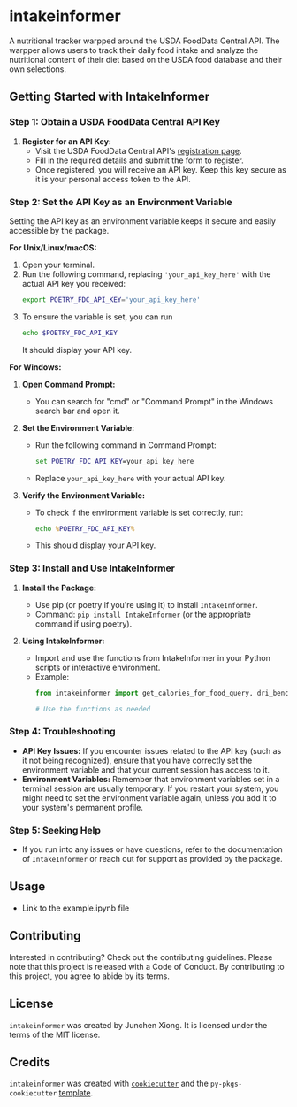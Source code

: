 # intakeinformer

A nutritional tracker warpped around the USDA FoodData Central API. The warpper allows users to track their daily food intake and analyze the nutritional content of their diet based on the USDA food database and their own selections.

## Getting Started with IntakeInformer

### Step 1: Obtain a USDA FoodData Central API Key
1. **Register for an API Key:**
   - Visit the USDA FoodData Central API's [registration page](https://fdc.nal.usda.gov/api-key-signup.html).
   - Fill in the required details and submit the form to register.
   - Once registered, you will receive an API key. Keep this key secure as it is your personal access token to the API.

### Step 2: Set the API Key as an Environment Variable
Setting the API key as an environment variable keeps it secure and easily accessible by the package.

**For Unix/Linux/macOS:**
1. Open your terminal.
2. Run the following command, replacing `'your_api_key_here'` with the actual API key you received:
   ```bash
   export POETRY_FDC_API_KEY='your_api_key_here'
3. To ensure the variable is set, you can run
   ```bash
   echo $POETRY_FDC_API_KEY
   ```
   It should display your API key.

**For Windows:**

1. **Open Command Prompt:**
   - You can search for "cmd" or "Command Prompt" in the Windows search bar and open it.

2. **Set the Environment Variable:**
   - Run the following command in Command Prompt:
     ```cmd
     set POETRY_FDC_API_KEY=your_api_key_here
     ```
   - Replace `your_api_key_here` with your actual API key.

3. **Verify the Environment Variable:**
   - To check if the environment variable is set correctly, run:
     ```cmd
     echo %POETRY_FDC_API_KEY%
     ```
   - This should display your API key.

### Step 3: Install and Use IntakeInformer
1. **Install the Package:**
   - Use pip (or poetry if you're using it) to install `IntakeInformer`.
   - Command: `pip install IntakeInformer` (or the appropriate command if using poetry).

2. **Using IntakeInformer:**
   - Import and use the functions from IntakeInformer in your Python scripts or interactive environment.
   - Example:
     ```python
     from intakeinformer import get_calories_for_food_query, dri_benchmark

     # Use the functions as needed
     ```

### Step 4: Troubleshooting
- **API Key Issues:** If you encounter issues related to the API key (such as it not being recognized), ensure that you have correctly set the environment variable and that your current session has access to it.
- **Environment Variables:** Remember that environment variables set in a terminal session are usually temporary. If you restart your system, you might need to set the environment variable again, unless you add it to your system's permanent profile.

### Step 5: Seeking Help
- If you run into any issues or have questions, refer to the documentation of `IntakeInformer` or reach out for support as provided by the package.


## Usage

- Link to the example.ipynb file

## Contributing

Interested in contributing? Check out the contributing guidelines. Please note that this project is released with a Code of Conduct. By contributing to this project, you agree to abide by its terms.

## License

`intakeinformer` was created by Junchen Xiong. It is licensed under the terms of the MIT license.

## Credits

`intakeinformer` was created with [`cookiecutter`](https://cookiecutter.readthedocs.io/en/latest/) and the `py-pkgs-cookiecutter` [template](https://github.com/py-pkgs/py-pkgs-cookiecutter).
